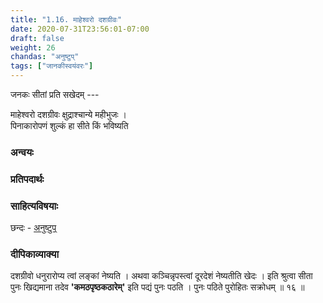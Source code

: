 ```yaml
---
title: "1.16. माहेश्वरो दशग्रीवः"
date: 2020-07-31T23:56:01-07:00
draft: false
weight: 26
chandas: "अनुष्टुप्"
tags: ["जानकीस्वयंवरः"]
---
```


<div class="skt_gadya">


जनकः सीतां प्रति सखेदम् ---

</div>

<div class="shloka">


माहेश्वरो दशग्रीवः क्षुद्राश्चान्ये महीभुजः । <br/>
पिनाकारोपणं शुल्कं हा सीते किं भविष्यति <br/>


</div>

### अन्वयः
<div class="tatparya">


</div>

### प्रतिपदार्थः

<div class="padartha">


</div>

<div class="skt_gadya">

### साहित्यविषयाः 

छन्दः - [अनुष्टुप्](/sahitya-shaastra-parichaya/chandas-prakarana/06_anustup/)


### दीपिकाव्याक्या 

दशग्रीवो धनुरारोप्य त्वां लङ्कां नेष्यति । अथवा कञ्चिन्नृपस्त्वां दूरदेशं नेष्यतीति खेदः । इति श्रुत्वा सीता पुनः खिद्यमाना तदेव 
**'कमठपृष्ठकठारेम्'** इति पद्यं पुनः पठति । पुनः पठिते पुरोहितः सक्रोधम् ॥ १६ ॥


</div>
